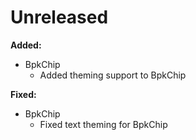 # Unreleased

**Added:**

- BpkChip
  - Added theming support to BpkChip

**Fixed:**

- BpkChip
  - Fixed text theming for BpkChip
